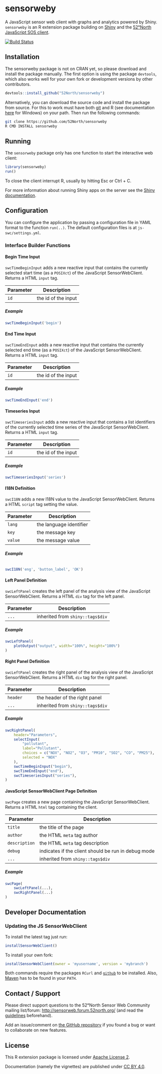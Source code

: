 # sensorweby

A JavaScript sensor web client with graphs and analytics powered by Shiny. `sensorweby` is an R extension package building on [Shiny](http://www.rstudio.com/shiny/) and the [52°North JavaScript SOS client](https://github.com/52North/js-sensorweb-client/).

[![Build Status](https://travis-ci.org/52North/sensorweby.png?branch=master)](https://travis-ci.org/52North/sensorweby)

## Installation

The sensorweby package is not on CRAN yet, so please download and install the package manually. The first option is using the package ``devtools``, which also works well for your own fork or development versions by other contributors.

```r
devtools::install_github("52North/sensorweby")
```

Alternatively, you can download the source code and install the package from source. For this to work must have both [git](http://git-scm.com/downloads) and R (see documentation [here](http://cran.r-project.org/bin/windows/base/rw-FAQ.html#Rcmd-is-not-found-in-my-PATH_0021) for Windows) on your path. Then run the following commands:


```sh
git clone https://github.com/52North/sensorweby
R CMD INSTALL sensorweby
```

## Running 

The `sensorweby` package only has one function to start the interactive web client:

```r
library(sensorweby)
run()
```

To close the client interrupt R, usually by hitting Esc or Ctrl + C.

For more information about running Shiny apps on the server see the [Shiny documentation](http://shiny.rstudio.com/).

## Configuration

You can configure the application by passing a configuration file in YAML format to the function `run(..)`. The default configuration files is at `js-swc/settings.yml`.

### Interface Builder Functions


#### Begin Time Input

`swcTimeBeginInput` adds a new reactive input that contains the currently selected start time (as a `POSIXct`) of the JavaScript SensorWebClient. Returns a HTML `input` tag.

| Parameter | Description         |
|-----------|---------------------|
| `id `     | the id of the input |

##### Example

```r
swcTimeBeginInput('begin')

```

#### End Time Input

`swcTimeEndInput` adds a new reactive input that contains the currently
selected end time (as a `POSIXct`) of the JavaScript SensorWebClient.
Returns a HTML `input` tag.

| Parameter | Description         |
|-----------|---------------------|
| `id `     | the id of the input |

##### Example

```r
swcTimeEndInput('end')

```

#### Timeseries Input

`swcTimeseriesInput` adds a new reactive input that contains a list identifiers of the currently selected time series of the JavaScript SensorWebClient. Returns a HTML `input` tag.

| Parameter | Description         |
|-----------|---------------------|
| `id `     | the id of the input |

##### Example

```r
swcTimeseriesInput('series')

```

#### I18N Definition

`swcI18N` adds a new I18N value to the JavaScript SensorWebClient. Returns a HTML `script` tag setting the value.

| Parameter | Description             |
|-----------|-------------------------|
| `lang`    | the language identifier |
| `key`     | the message key         |
| `value`   | the message value       |

##### Example

```r

swcI18N('eng', 'button_label', 'OK')

```

#### Left Panel Definition

`swcLeftPanel` creates the left panel of the analysis view of the JavaScript SensorWebClient. Returns a HTML `div` tag for the left panel.

| Parameter   | Description                                         |
|-------------|-----------------------------------------------------|
| `...`       | inherited from `shiny::tags$div`                    |

##### Example

```r
swcLeftPanel(
	plotOutput("output", width="100%", height="100%")
)

```

#### Right Panel Definition

`swcLeftPanel` creates the right panel of the analysis view of the JavaScript SensorWebClient. Returns a HTML `div` tag for the right panel.

| Parameter   | Description                                         |
|-------------|-----------------------------------------------------|
| `header`    | the header of the right panel                       |
| `...`       | inherited from `shiny::tags$div`                    |

##### Example

```r
swcRightPanel(
	header="Parameters",
	selectInput(
 		"pollutant",
 		label="Pollutant",
		choices = c("NOX", "NO2", "O3", "PM10", "SO2", "CO", "PM25"),
 		selected = "NOX"
	),
	swcTimeBeginInput("begin"),
	swcTimeEndInput("end"),
	swcTimeseriesInput("series"),
)

```

#### JavaScript SensorWebClient Page Definition

`swcPage` creates a new page containing the JavaScript SensorWebClient. Returns a HTML `html` tag containing the client.

| Parameter     | Description                                         |
|---------------|-----------------------------------------------------|
| `title`       | the title of the page                               |
| `author`      | the HTML `meta` tag author                          |
| `description` | the HTML `meta` tag description                     |
| `debug`       | indicates if the client should be run in debug mode |
| `...`         | inherited from `shiny::tags$div`                    |

##### Example

```r
swcPage(
	swcLeftPanel(...),
	swcRightPanel(...)
)

```

## Developer Documentation

### Updating the JS SensorWebClient

To install the latest tag just run:

```r
installSensorWebClient()
```

To install your own fork:

```r
installSensorWebClient(owner = 'myusername', version = 'mybranch')
```

Both commands require the packages `RCurl` and [`github`](https://github.com/cscheid/rgithub) to be installed. Also, [Maven](http://maven.apache.org/) has to be found in your `PATH`.

## Contact / Support

Please direct support questions to the 52°North Sensor Web Community mailing list/forum: http://sensorweb.forum.52north.org/ (and read the [guidelines](http://52north.org/resources/mailing-list-and-forums/mailinglist-guidelines) beforehand).

Add an issue/comment on [the GitHub repository](https://github.com/52North/sensorweby) if you found a bug or want to collaborate on new features.

## License

This R extension package is licensed under [Apache License 2](https://www.tldrlegal.com/l/apache2).

Documentation (namely the vignettes) are published under [CC BY 4.0](http://creativecommons.org/licenses/by/4.0/).

